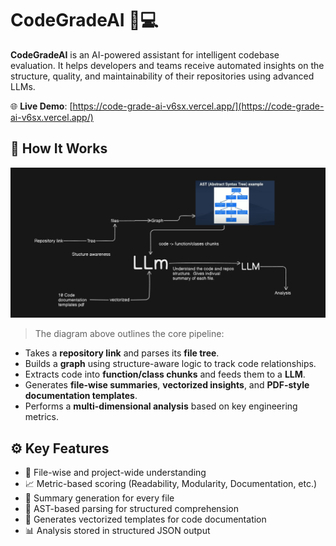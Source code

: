 # CodeGradeAI 🧠💻

**CodeGradeAI** is an AI-powered assistant for intelligent codebase evaluation. It helps developers and teams receive automated insights on the structure, quality, and maintainability of their repositories using advanced LLMs.


🌐 **Live Demo**: [https://code-grade-ai-v6sx.vercel.app/](https://code-grade-ai-v6sx.vercel.app/)

## 🧠 How It Works

![CodeGradeAI Architecture](./Pipeline.png)

> The diagram above outlines the core pipeline:
- Takes a **repository link** and parses its **file tree**.
- Builds a **graph** using structure-aware logic to track code relationships.
- Extracts code into **function/class chunks** and feeds them to a **LLM**.
- Generates **file-wise summaries**, **vectorized insights**, and **PDF-style documentation templates**.
- Performs a **multi-dimensional analysis** based on key engineering metrics.

## ⚙️ Key Features

- 📂 File-wise and project-wide understanding
- 📈 Metric-based scoring (Readability, Modularity, Documentation, etc.)
- 📄 Summary generation for every file
- 📎 AST-based parsing for structured comprehension
- 🧾 Generates vectorized templates for code documentation
- 📊 Analysis stored in structured JSON output

